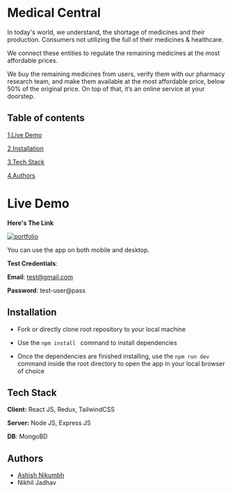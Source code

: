 
# Medical Central

In today's world, we understand, the shortage of medicines and their production.
Consumers not utilizing the full of their medicines & healthcare. 

We connect these entities to regulate the remaining medicines at the most affordable prices.

We buy the remaining medicines from users, verify them with our pharmacy research team,
and make them available at the most affordable price, below 50% of the original price.
On top of that, it’s an online service at your doorstep.


## Table of contents
[1.Live Demo](https://github.com/ShadYBhai/Medical/blob/main/backend/README.md#live-demo)

[2.Installation](https://github.com/ShadYBhai/Medical/blob/main/backend/README.md#installation)

[3.Tech Stack](https://github.com/ShadYBhai/Medical/blob/main/backend/README.md#tech-stack)

[4.Authors](https://github.com/ShadYBhai/Medical/blob/main/backend/README.md#authors)


# Live Demo

**Here's The Link**

[![portfolio](https://img.shields.io/badge/Click-Me-000?style=for-the-badge&logo=ko-fi&logoColor=white)](https://medical.project-test.online/)


You can use the app on both mobile and desktop.

**Test Credentials**:

**Email**: test@gmail.com

**Password**: test-user@pass




## Installation

* Fork or directly clone root repository to your local machine

* Use the ```npm install ``` command to install dependencies

* Once the dependencies are finished installing, use the ```npm run dev``` command inside the root directory to open the app in your local browser of choice





    
## Tech Stack

**Client:** React JS, Redux, TailwindCSS

**Server:** Node JS, Express JS

**DB**: MongoBD


## Authors

- [Ashish Nikumbh](https://www.linkedin.com/in/ashish-nikumbh-01714416b/)
- Nikhil Jadhav



